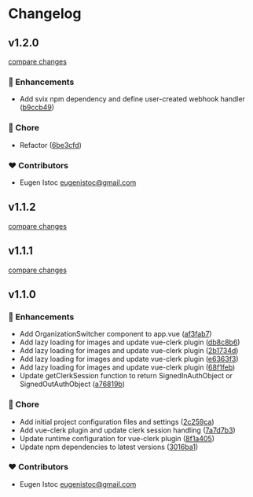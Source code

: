 # Changelog


## v1.2.0

[compare changes](https://github.com/genu/nuxt-clerk-utils/compare/v1.1.2...v1.2.0)

### 🚀 Enhancements

- Add svix npm dependency and define user-created webhook handler ([b9ccb49](https://github.com/genu/nuxt-clerk-utils/commit/b9ccb49))

### 🏡 Chore

- Refactor ([6be3cfd](https://github.com/genu/nuxt-clerk-utils/commit/6be3cfd))

### ❤️ Contributors

- Eugen Istoc <eugenistoc@gmail.com>

## v1.1.2

[compare changes](https://github.com/genu/nuxt-clerk-utils/compare/v1.1.1...v1.1.2)

## v1.1.1

[compare changes](https://github.com/genu/nuxt-clerk-utils/compare/v1.1.0...v1.1.1)

## v1.1.0


### 🚀 Enhancements

- Add OrganizationSwitcher component to app.vue ([af3fab7](https://github.com/your-org/my-module/commit/af3fab7))
- Add lazy loading for images and update vue-clerk plugin ([db8c8b6](https://github.com/your-org/my-module/commit/db8c8b6))
- Add lazy loading for images and update vue-clerk plugin ([2b1734d](https://github.com/your-org/my-module/commit/2b1734d))
- Add lazy loading for images and update vue-clerk plugin ([e6363f3](https://github.com/your-org/my-module/commit/e6363f3))
- Add lazy loading for images and update vue-clerk plugin ([68f1feb](https://github.com/your-org/my-module/commit/68f1feb))
- Update getClerkSession function to return SignedInAuthObject or SignedOutAuthObject ([a76819b](https://github.com/your-org/my-module/commit/a76819b))

### 🏡 Chore

- Add initial project configuration files and settings ([2c259ca](https://github.com/your-org/my-module/commit/2c259ca))
- Add vue-clerk plugin and update clerk session handling ([7a7d7b3](https://github.com/your-org/my-module/commit/7a7d7b3))
- Update runtime configuration for vue-clerk plugin ([8f1a405](https://github.com/your-org/my-module/commit/8f1a405))
- Update npm dependencies to latest versions ([3016ba1](https://github.com/your-org/my-module/commit/3016ba1))

### ❤️ Contributors

- Eugen Istoc <eugenistoc@gmail.com>

